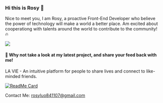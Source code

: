 ### Hi this is Rosy 🌹

Nice to meet you, I am Rosy, a proactive Front-End Developer who believe the power of technology will make a world a better place.
Am excited about cooperationg with talents around the world to contribute to the community! 🔥 
<br/>
<p>
<img src ="lavie.gif"/>
</p>


#### 👀 Why not take a look at my latest project, and share your feed back with me!
LA VIE - An intuitive platform for people to share lives and connect to like-minded friends.
<br>

[![ReadMe Card](https://github-readme-stats.vercel.app/api/pin/?username=RosyLo&repo=LA_VIE)](https://github.com/RosyLo)</br>

Contact Me: rosyluo841107@gmail.com
